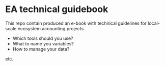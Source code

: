 # EA technical guidebook

This repo contain produced an e-book with technical guidelines for local-scale ecosystem accounting projects.

- Which tools should you use?
- What to name you variables?
- How to manage your data?

etc.
